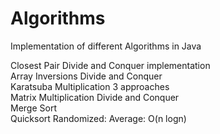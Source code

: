 # Algorithms  
Implementation of different Algorithms in Java  
  
Closest Pair Divide and Conquer implementation   
Array Inversions Divide and Conquer  
Karatsuba Multiplication 3 approaches  
Matrix Multiplication Divide and Conquer  
Merge Sort  
Quicksort Randomized: Average: O(n logn)
